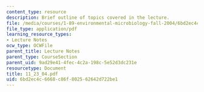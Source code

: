 ```yaml
---
content_type: resource
description: Brief outline of topics covered in the lecture.
file: /media/courses/1-89-environmental-microbiology-fall-2004/6bd2ec4c6668c86f802562642d722be1_11_23_04.pdf
file_type: application/pdf
learning_resource_types:
- Lecture Notes
ocw_type: OCWFile
parent_title: Lecture Notes
parent_type: CourseSection
parent_uid: 9ad29e41-4fec-4c2a-198c-5e52d3dc231e
resourcetype: Document
title: 11_23_04.pdf
uid: 6bd2ec4c-6668-c86f-8025-62642d722be1
---
```

